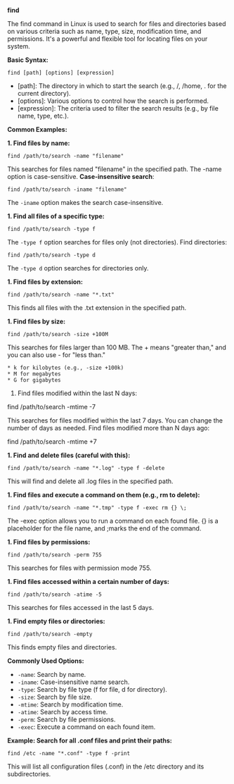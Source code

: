**find**

The find command in Linux is used to search for files and directories based on various criteria such as name, type, size, modification time, and permissions. It's a powerful and flexible tool for locating files on your system.

**Basic Syntax:**

```
find [path] [options] [expression]
```

* [path]: The directory in which to start the search (e.g., /, /home, . for the current directory).
* [options]: Various options to control how the search is performed.
* [expression]: The criteria used to filter the search results (e.g., by file name, type, etc.).

**Common Examples:**

**1. Find files by name:**

```find /path/to/search -name "filename"```

This searches for files named "filename" in the specified path. The -name option is case-sensitive.
**Case-insensitive search**:

```find /path/to/search -iname "filename"```

The ```-iname``` option makes the search case-insensitive.

**1. Find all files of a specific type:**

```find /path/to/search -type f```

The ```-type f``` option searches for files only (not directories).
Find directories:

```find /path/to/search -type d```

The ```-type d``` option searches for directories only.

**1. Find files by extension:**

```find /path/to/search -name "*.txt"```

This finds all files with the .txt extension in the specified path.

**1. Find files by size:**

```find /path/to/search -size +100M```

This searches for files larger than 100 MB. The + means "greater than," and you can also use - for "less than."

    * k for kilobytes (e.g., -size +100k)
    * M for megabytes
    * G for gigabytes

1. Find files modified within the last N days:

find /path/to/search -mtime -7

This searches for files modified within the last 7 days. You can change the number of days as needed.
Find files modified more than N days ago:

find /path/to/search -mtime +7

**1. Find and delete files (careful with this):**

```find /path/to/search -name "*.log" -type f -delete```

This will find and delete all .log files in the specified path.

**1. Find files and execute a command on them (e.g., rm to delete):**

```find /path/to/search -name "*.tmp" -type f -exec rm {} \;```

The -exec option allows you to run a command on each found file. {} is a placeholder for the file name, and \;marks the end of the command.

**1. Find files by permissions:**

```find /path/to/search -perm 755```

This searches for files with permission mode 755.

**1. Find files accessed within a certain number of days:**

```find /path/to/search -atime -5```

This searches for files accessed in the last 5 days.

**1. Find empty files or directories:**

```find /path/to/search -empty```

This finds empty files and directories.

**Commonly Used Options:**

* ```-name```: Search by name.
* ```-iname```: Case-insensitive name search.
* ```-type```: Search by file type (f for file, d for directory).
* ```-size```: Search by file size.
* ```-mtime```: Search by modification time.
* ```-atime```: Search by access time.
* ```-perm```: Search by file permissions.
* ```-exec```: Execute a command on each found item.

**Example: Search for all .conf files and print their paths:**

```find /etc -name "*.conf" -type f -print```

This will list all configuration files (.conf) in the /etc directory and its subdirectories.
